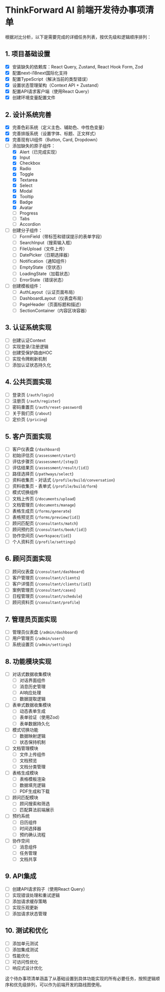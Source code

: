 # ThinkForward AI 前端开发待办事项清单

根据对比分析，以下是需要完成的详细任务列表，按优先级和逻辑顺序排列：

## 1. 项目基础设置

- [x] 安装缺失的依赖库：React Query, Zustand, React Hook Form, Zod
- [x] 配置next-i18next国际化支持
- [x] 配置TypeScript（解决当前的类型错误）
- [x] 设置状态管理架构（Context API + Zustand）
- [x] 配置API请求客户端（使用React Query）
- [x] 创建环境变量配置文件

## 2. 设计系统完善

- [x] 完善色彩系统（定义主色、辅助色、中性色变量）
- [x] 完善排版系统（设置字体、标题、正文样式）
- [x] 完善现有UI组件（Button, Card, Dropdown）
- [ ] 添加缺失的原子组件：
  - [x] Alert（已完成实现）
  - [x] Input
  - [x] Checkbox
  - [x] Radio
  - [x] Toggle
  - [x] Textarea
  - [x] Select
  - [x] Modal
  - [x] Tooltip
  - [x] Badge
  - [x] Avatar
  - [ ] Progress
  - [ ] Tabs
  - [ ] Accordion
- [ ] 创建分子组件：
  - [ ] FormField（带标签和错误提示的表单字段）
  - [ ] SearchInput（搜索输入框）
  - [ ] FileUpload（文件上传）
  - [ ] DatePicker（日期选择器）
  - [ ] Notification（通知组件）
  - [ ] EmptyState（空状态）
  - [ ] LoadingState（加载状态）
  - [ ] ErrorState（错误状态）
- [ ] 创建模板组件：
  - [ ] AuthLayout（认证页面布局）
  - [ ] DashboardLayout（仪表盘布局）
  - [ ] PageHeader（页面标题和描述）
  - [ ] SectionContainer（内容区块容器）

## 3. 认证系统实现

- [ ] 创建认证Context
- [ ] 实现登录/注册逻辑
- [ ] 创建受保护路由HOC
- [ ] 实现令牌刷新机制
- [ ] 添加认证状态持久化

## 4. 公共页面实现

- [ ] 登录页 (`/auth/login`)
- [ ] 注册页 (`/auth/register`)
- [ ] 密码重置页 (`/auth/reset-password`)
- [ ] 关于我们页 (`/about`)
- [ ] 定价页 (`/pricing`)

## 5. 客户页面实现

- [ ] 客户仪表盘 (`/dashboard`)
- [ ] 初始评估页 (`/assessment/start`)
- [ ] 评估步骤页 (`/assessment/[step]`)
- [ ] 评估结果页 (`/assessment/result/[id]`)
- [ ] 路径选择页 (`/pathways/select`)
- [ ] 资料收集页 - 对话式 (`/profile/build/conversation`)
- [ ] 资料收集页 - 表单式 (`/profile/build/form`)
- [ ] 模式切换组件
- [ ] 文档上传页 (`/documents/upload`)
- [ ] 文档管理页 (`/documents/manage`)
- [ ] 表格生成页 (`/forms/generate`)
- [ ] 表格预览页 (`/forms/preview/[id]`)
- [ ] 顾问匹配页 (`/consultants/match`)
- [ ] 顾问预约页 (`/consultants/book/[id]`)
- [ ] 协作空间页 (`/workspace/[id]`)
- [ ] 个人资料页 (`/profile/settings`)

## 6. 顾问页面实现

- [ ] 顾问仪表盘 (`/consultant/dashboard`)
- [ ] 客户管理页 (`/consultant/clients`)
- [ ] 客户详情页 (`/consultant/clients/[id]`)
- [ ] 案例管理页 (`/consultant/cases`)
- [ ] 日程管理页 (`/consultant/schedule`)
- [ ] 顾问资料页 (`/consultant/profile`)

## 7. 管理员页面实现

- [ ] 管理员仪表盘 (`/admin/dashboard`)
- [ ] 用户管理页 (`/admin/users`)
- [ ] 系统设置页 (`/admin/settings`)

## 8. 功能模块实现

- [ ] 对话式数据收集模块
  - [ ] 对话界面组件
  - [ ] 消息历史管理
  - [ ] AI响应处理
  - [ ] 数据提取逻辑
- [ ] 表单式数据收集模块
  - [ ] 动态表单生成
  - [ ] 表单验证（使用Zod）
  - [ ] 表单数据持久化
- [ ] 模式切换功能
  - [ ] 数据映射逻辑
  - [ ] 状态保持机制
- [ ] 文档管理模块
  - [ ] 文件上传组件
  - [ ] 文档预览
  - [ ] 文档分类管理
- [ ] 表格生成模块
  - [ ] 表格模板渲染
  - [ ] 数据填充逻辑
  - [ ] PDF生成和下载
- [ ] 顾问匹配模块
  - [ ] 顾问搜索和筛选
  - [ ] 匹配算法前端展示
- [ ] 预约系统
  - [ ] 日历组件
  - [ ] 时间选择器
  - [ ] 预约确认流程
- [ ] 协作空间
  - [ ] 消息组件
  - [ ] 任务管理
  - [ ] 文档共享

## 9. API集成

- [ ] 创建API请求钩子（使用React Query）
- [ ] 实现错误处理和重试逻辑
- [ ] 添加请求缓存策略
- [ ] 实现乐观更新
- [ ] 添加请求状态管理

## 10. 测试和优化

- [ ] 添加单元测试
- [ ] 添加集成测试
- [ ] 性能优化
- [ ] 可访问性优化
- [ ] 响应式设计优化

这个待办事项清单涵盖了从基础设置到具体功能实现的所有必要任务，按照逻辑顺序和优先级排列，可以作为前端开发的路线图使用。
